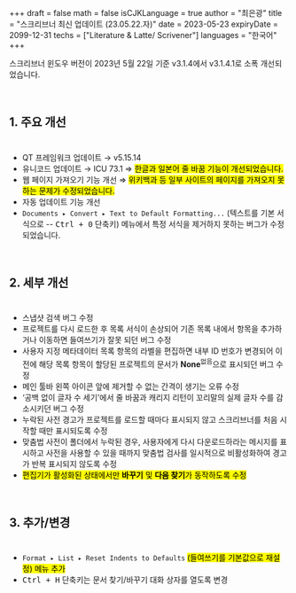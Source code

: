 +++
draft = false
math = false
isCJKLanguage = true
author = "최은광"
title = "스크리브너 최신 업데이트 (23.05.22.자)"
date = 2023-05-23
expiryDate = 2099-12-31
techs = ["Literature & Latte/ Scrivener"]
languages = "한국어"
+++

스크리브너 윈도우 버전이 2023년 5월 22일 기준 v3.1.4에서 v3.1.4.1로 소폭 개선되었습니다.
<!--more--> 

<br>

## 1. 주요 개선

#

- QT 프레임워크 업데이트 → v5.15.14
- 유니코드 업데이트 →  ICU 73.1 ⇒ <mark>한글과 일본어 줄 바꿈 기능이 개선되었습니다.</mark>
- 웹 페이지 가져오기 기능 개선 ⇒ <mark>위키백과 등 일부 사이트의 페이지를 가져오지 못하는 문제가 수정되었습니다.</mark>
- 자동 업데이트 기능 개선
- `Documents ▸ Convert ▸ Text to Default Formatting...` (텍스트를 기본 서식으로 -- <kbd><kbd>Ctrl</kbd> + <kbd>0</kbd></kbd> 단축키) 메뉴에서 특정 서식을 제거하지 못하는 버그가 수정되었습니다.

<br>

## 2. 세부 개선

#

- 스냅샷 검색 버그 수정
- 프로젝트를 다시 로드한 후 목록 서식이 손상되어 기존 목록 내에서 항목을 추가하거나 이동하면 들여쓰기가 잘못 되던 버그 수정
- 사용자 지정 메타데이터 목록 항목의 라벨을 편집하면 내부 ID 번호가 변경되어 이전에 해당 목록 항목이 할당된 프로젝트의 문서가 **None**<sup>없음</sup>으로 표시되던 버그 수정
- 메인 툴바 왼쪽 아이콘 앞에 제거할 수 없는 간격이 생기는 오류 수정
- ‘공백 없이 글자 수 세기’에서 줄 바꿈과 캐리지 리턴이 꼬리말의 실제 글자 수를 감소시키던 버그 수정
- 누락된 사전 경고가 프로젝트를 로드할 때마다 표시되지 않고 스크리브너를 처음 시작할 때만 표시되도록 수정
- 맞춤법 사전이 폴더에서 누락된 경우, 사용자에게 다시 다운로드하라는 메시지를 표시하고 사전을 사용할 수 있을 때까지 맞춤법 검사를 일시적으로 비활성화하여 경고가 반복 표시되지 않도록 수정
- <mark>편집기가 활성화된 상태에서만 **바꾸기** 및 **다음 찾기**가 동작하도록 수정</mark>

<br>

## 3. 추가/변경

#

- `Format ▸ List ▸ Reset Indents to Defaults` <mark>(들여쓰기를 기본값으로 재설정) 메뉴 추가</mark>
- <kbd><kbd>Ctrl</kbd> + <kbd>H</kbd></kbd> 단축키는 문서 찾기/바꾸기 대화 상자를 열도록 변경
